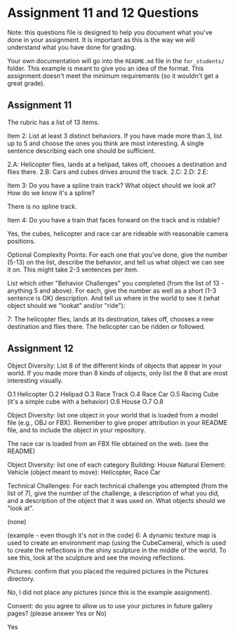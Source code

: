# Assignment 11 and 12 Questions

Note: this questions file is designed to help you document what you've done in your assignment. It is important as this is the way we will understand what you have done for grading.

Your own documentation will go into the `README.md` file in the `for_students/` folder. This example is meant to give you an idea of the format. This assignment doesn't meet the minimum requirements (so it wouldn't get a great grade).

## Assignment 11

The rubric has a list of 13 items.

Item 2: List at least 3 distinct behaviors. If you have made more than 3, list up to 5 and choose the ones you think are most interesting. A single sentence describing each one should be sufficient.

2.A: Helicopter flies, lands at a helipad, takes off, chooses a destination and flies there.
2.B: Cars and cubes drives around the track.
2.C:
2.D:
2.E:

Item 3: Do you have a spline train track? What object should we look at? How do we know it's a spline?

There is no spline track.

Item 4: Do you have a train that faces forward on the track and is ridable?

Yes, the cubes, helicopter and race car are rideable with reasonable camera positions.

Optional Complexity Points: For each one that you've done, give the number (5-13) on the list, describe the behavior, and tell us what object we can see it on. This might take 2-3 sentences per item.

List which other "Behavior Challenges" you completed (from the list of 13 - anything 5 and above). For each, give the number as well as a short (1-3 sentence is OK) description. And tell us where in the world to see it (what object should we "lookat" and/or "ride"):

7: The helicopter flies, lands at its destination, takes off, chooses a new destination and flies there. The helicopter can be ridden or followed.


## Assignment 12

Object Diversity: List 8 of the different kinds of objects that appear in your world. If you made more than 8 kinds of objects, only list the 8 that are most interesting visually.

O.1 Helicopter
O.2 Helipad
O.3 Race Track
O.4 Race Car
O.5 Racing Cube (it's a simple cube with a behavior)
O.6 House
O.7
O.8

Object Diversity: list one object in your world that is loaded from a model file (e.g., OBJ or FBX). Remember to give proper attribution in your README file, and to include the object in your repository.

The race car is loaded from an FBX file obtained on the web. (see the README)

Object Diversity: list one of each category
Building: House
Natural Element:
Vehicle (object meant to move): Helicopter, Race Car

Technical Challenges: For each technical challenge you attempted (from the list of 7), give the number of the challenge, a description of what you did, and a description of the object that it was used on. What objects should we "look at".

(none)

(example - even though it's not in the code)
6: A dynamic texture map is used to create an environment map (using the CubeCamera), which is used to create the reflections in the shiny sculpture in the middle of the world. To see this, look at the sculpture and see the moving reflections.

Pictures: confirm that you placed the required pictures in the Pictures directory.

No, I did not place any pictures (since this is the example assignment).

Consent: do you agree to allow us to use your pictures in future gallery pages? (please answer Yes or No)

Yes